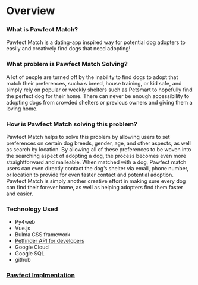 # Overview
### **What is Pawfect Match?**
Pawfect Match is a dating-app inspired way for potential dog adopters to easily and creatively find dogs that need adopting!

### **What problem is Pawfect Match Solving?**

A lot of people are turned off by the inability to find dogs to adopt that match their preferences, sucha s breed, house training, or kid safe, and simply rely on popular or weekly shelters such as Petsmart to hopefully find the perfect dog for their home. There can never be enough accessibility to adopting dogs from crowded shelters or previous owners and giving them a loving home.

### **How is Pawfect Match solving this problem?** 
Pawfect Match helps to solve this problem by allowing users to set preferences on certain dog breeds, gender, age, and other aspects, as well as search by location. By allowing all of these preferences to be woven into the searching aspect of adopting a dog, the process becomes even more straightforward and malleable. When matched with a dog, Pawfect match users can even directly contact the dog’s shelter via email, phone number, or location to provide for even faster contact and potential adoption. Pawfect Match is simply another creative effort in making sure every dog can find their forever home, as well as helping adopters find them faster and easier. 

### **Technology Used**
- Py4web
- Vue.js
- Bulma CSS framework
- [Petfinder API for developers](https://www.petfinder.com/developers/)
- Google Cloud
- Google SQL
- github
### [**Pawfect Implmentation**](https://docs.google.com/document/d/1emRIOeh9RxpeJBH74sXvoAJ6T0tCQnxvWAKKP2SxSiM/edit#)
